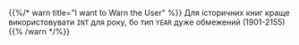 {{%/* warn title="I want to Warn the User" %}}
Для історичних книг краще використовувати `INT` для року, бо тип `YEAR` дуже обмежений (1901-2155)
{{% /warn */%}}
